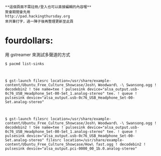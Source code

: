     **這個頁面不需註冊/登入也可以直接編輯的內容喔**
    聚會期間會先用 
    http://pad.hackingthursday.org
    來共筆打字，過一陣子後再整理更新至此頁


# fourdollars:

用 gstreamer 來測試多聲道的方式


    $ pacmd list-sinks



    $ gst-launch filesrc location=/usr/share/example-content/Ubuntu_Free_Culture_Showcase/Josh\ Woodward\ -\ Swansong.ogg ! decodebin2 ! tee name=tee ! pulsesink device="alsa_output.usb-0c76_USB_Headphone_Set-00-Set_1.analog-stereo" tee. ! queue ! pulsesink device="alsa_output.usb-0c76_USB_Headphone_Set-00-Set.analog-stereo"



    $ gst-launch filesrc location=/usr/share/example-content/Ubuntu_Free_Culture_Showcase/Josh\ Woodward\ -\ Swansong.ogg ! decodebin2 ! tee name=tee ! pulsesink device="alsa_output.usb-0c76_USB_Headphone_Set-00-Set_1.analog-stereo" tee. ! queue ! pulsesink device="alsa_output.usb-0c76_USB_Headphone_Set-00-Set.analog-stereo" filesrc location=/usr/share/example-content/Ubuntu_Free_Culture_Showcase/How\ fast.ogg ! decodebin2 ! pulsesink device="alsa_output.pci-0000_00_1b.0.analog-stereo"
